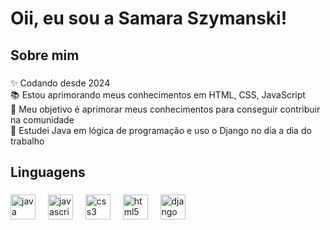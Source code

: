 <h1 align="left">Oii, eu sou a Samara Szymanski!</h1>

###

<h2 align="left">Sobre mim</h2>

###

<p align="left">✨ Codando desde 2024<br>📚 Estou aprimorando meus conhecimentos em HTML, CSS, JavaScript<br>🎯 Meu objetivo é aprimorar meus conhecimentos para conseguir contribuir na comunidade<br>📜 Estudei Java em lógica de programação e uso o Django no dia a dia do trabalho</p>

###

<h2 align="left">Linguagens</h2>

###

<div align="left">
  <img src="https://cdn.jsdelivr.net/gh/devicons/devicon/icons/java/java-original.svg" height="40" alt="java logo"  />
  <img width="12" />
  <img src="https://cdn.jsdelivr.net/gh/devicons/devicon/icons/javascript/javascript-original.svg" height="40" alt="javascript logo"  />
  <img width="12" />
  <img src="https://cdn.jsdelivr.net/gh/devicons/devicon/icons/css3/css3-original.svg" height="40" alt="css3 logo"  />
  <img width="12" />
  <img src="https://cdn.jsdelivr.net/gh/devicons/devicon/icons/html5/html5-original.svg" height="40" alt="html5 logo"  />
  <img width="12" />
  <img src="https://cdn.jsdelivr.net/gh/devicons/devicon/icons/django/django-plain.svg" height="40" alt="django logo"  />
</div>

###
